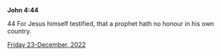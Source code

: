 **John 4:44**

44 For Jesus himself testified, that a prophet hath no honour in his own country.

[Friday 23-December, 2022](https://t.me/s/daily_scripture)
